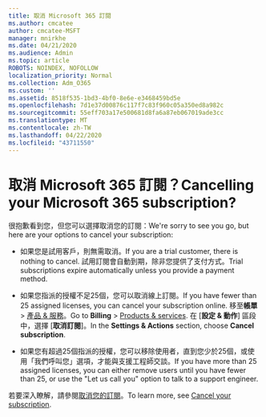 ```yaml
---
title: 取消 Microsoft 365 訂閱
ms.author: cmcatee
author: cmcatee-MSFT
manager: mnirkhe
ms.date: 04/21/2020
ms.audience: Admin
ms.topic: article
ROBOTS: NOINDEX, NOFOLLOW
localization_priority: Normal
ms.collection: Adm_O365
ms.custom: ''
ms.assetid: 8518f535-1bd3-4bf0-8e6e-e3468459bd5e
ms.openlocfilehash: 7d1e37d00876c117f7c83f960c05a350ed8a982c
ms.sourcegitcommit: 55eff703a17e500681d8fa6a87eb067019ade3cc
ms.translationtype: MT
ms.contentlocale: zh-TW
ms.lasthandoff: 04/22/2020
ms.locfileid: "43711550"
---
```

# <a name="cancelling-your-microsoft-365-subscription"></a><span data-ttu-id="026ef-102">取消 Microsoft 365 訂閱？</span><span class="sxs-lookup"><span data-stu-id="026ef-102">Cancelling your Microsoft 365 subscription?</span></span>

<span data-ttu-id="026ef-103">很抱歉看到您，但您可以選擇取消您的訂閱：</span><span class="sxs-lookup"><span data-stu-id="026ef-103">We're sorry to see you go, but here are your options to cancel your subscription:</span></span>
  
- <span data-ttu-id="026ef-104">如果您是試用客戶，則無需取消。</span><span class="sxs-lookup"><span data-stu-id="026ef-104">If you are a trial customer, there is nothing to cancel.</span></span> <span data-ttu-id="026ef-105">試用訂閱會自動到期，除非您提供了支付方式。</span><span class="sxs-lookup"><span data-stu-id="026ef-105">Trial subscriptions expire automatically unless you provide a payment method.</span></span>

- <span data-ttu-id="026ef-106">如果您指派的授權不足25個，您可以取消線上訂閱。</span><span class="sxs-lookup"><span data-stu-id="026ef-106">If you have fewer than 25 assigned licenses, you can cancel your subscription online.</span></span> <span data-ttu-id="026ef-107">移至**帳單** \> [產品 & 服務](https://go.microsoft.com/fwlink/p/?linkid=842054)。</span><span class="sxs-lookup"><span data-stu-id="026ef-107">Go to **Billing** \> [Products & services](https://go.microsoft.com/fwlink/p/?linkid=842054).</span></span> <span data-ttu-id="026ef-108">在 [**設定 & 動作**] 區段中，選擇 [**取消訂閱**]。</span><span class="sxs-lookup"><span data-stu-id="026ef-108">In the **Settings & Actions** section, choose **Cancel subscription**.</span></span>

- <span data-ttu-id="026ef-109">如果您有超過25個指派的授權，您可以移除使用者，直到您少於25個，或使用「我們呼叫您」選項，才能與支援工程師交談。</span><span class="sxs-lookup"><span data-stu-id="026ef-109">If you have more than 25 assigned licenses, you can either remove users until you have fewer than 25, or use the "Let us call you" option to talk to a support engineer.</span></span>

<span data-ttu-id="026ef-110">若要深入瞭解，請參閱[取消您的訂閱](https://docs.microsoft.com/office365/admin/subscriptions-and-billing/cancel-your-subscription)。</span><span class="sxs-lookup"><span data-stu-id="026ef-110">To learn more, see [Cancel your subscription](https://docs.microsoft.com/office365/admin/subscriptions-and-billing/cancel-your-subscription).</span></span>